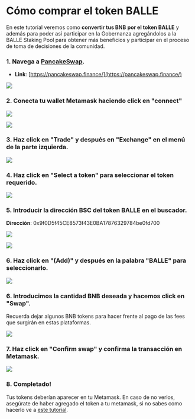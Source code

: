# Cómo comprar el token BALLE

En este tutorial veremos como **convertir tus BNB** **por el token BALLE** y además para poder así participar en la Gobernanza agregándolos a la BALLE Staking Pool para obtener más beneficios y participar en el proceso de toma de decisiones de la comunidad.



### 1. Navega a [PancakeSwap](https://pancakeswap.finance/).

* **Link**: [https://pancakeswap.finance/](https://pancakeswap.finance/)



![](../../../../../.gitbook/assets/1%20%287%29.png)

### 

### 2. Conecta tu wallet Metamask haciendo click en "connect"



![](../../../../../.gitbook/assets/2%20%286%29.png)



![](../../../../../.gitbook/assets/3%20%286%29.png)



### 3. Haz click en "Trade" y después en "Exchange" en el menú de la parte izquierda.



![](../../../../../.gitbook/assets/4%20%287%29.png)



### 4. Haz click en "Select a token" para seleccionar el token requerido.



![](../../../../../.gitbook/assets/4.5.png)



### 5. Introducir la dirección BSC del token BALLE en el buscador.

**Dirección**: 0x9f0D5f45CE8573f43E0BA17876329784be0fd700



![](../../../../../.gitbook/assets/image%20%2815%29.png)



![](../../../../../.gitbook/assets/image%20%2817%29.png)

### 

### 6. Haz click en "\(Add\)" y después en la palabra "BALLE" para seleccionarlo.



![](../../../../../.gitbook/assets/image%20%2814%29.png)

### 

### 6. Introducimos la cantidad BNB deseada y hacemos click en "Swap".

Recuerda dejar algunos BNB tokens para hacer frente al pago de las fees que surgirán en estas plataformas.



![](../../../../../.gitbook/assets/image%20%2816%29.png)



### 7. Haz click en "Confirm swap" y confirma la transacción en Metamask.



![](../../../../../.gitbook/assets/image%20%288%29.png)

### 

### 8. Completado!

Tus tokens deberían aparecer en tu Metamask. En caso de no verlos, asegúrate de haber agregado el token a tu metamask, si no sabes como hacerlo ve a [este tutorial](../../configurar-wallet-metamask/como-anadir-un-token-personalizado-a-metamask.md).



